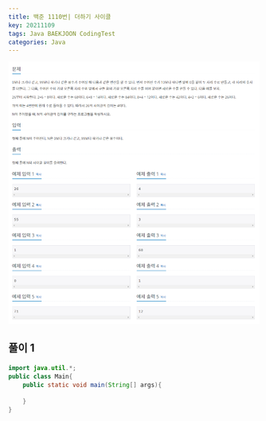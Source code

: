 ```yaml
---
title: 백준 1110번| 더하기 사이클 
key: 20211109
tags: Java BAEKJOON CodingTest
categories: Java
---
```


![bj1](/assets/images/post/2021-11-09-bj1.png)

## 풀이 1
~~~java
import java.util.*;
public class Main{
    public static void main(String[] args){
        
    }
}
~~~ 
